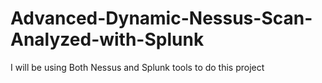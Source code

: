 # Advanced-Dynamic-Nessus-Scan-Analyzed-with-Splunk
I will be using Both Nessus and Splunk tools to do this project
